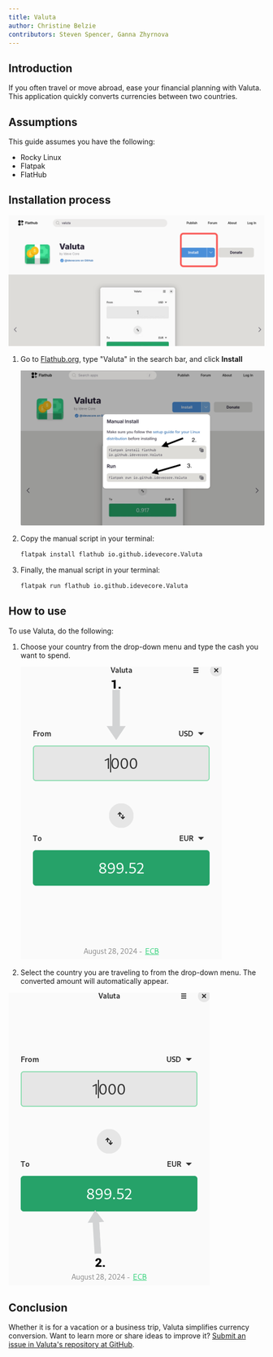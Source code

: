 ```yaml
---
title: Valuta
author: Christine Belzie
contributors: Steven Spencer, Ganna Zhyrnova 
---
```


## Introduction

 If you often travel or move abroad, ease your financial planning with Valuta. This application quickly converts currencies between two countries.

## Assumptions

This guide assumes you have the following:

- Rocky Linux
- Flatpak
- FlatHub

## Installation process

![Screenshot of the Valuta page on Flathub with the blue install button highlighted in a red square](images/01_valuta.png)

1. Go to [Flathub.org](https://flathub.org), type "Valuta" in the search bar, and click  **Install**

    ![manual install script and run script](images/valuta-install.png)

2. Copy the manual script in your terminal:

    ```bash
    flatpak install flathub io.github.idevecore.Valuta
    ```

3. Finally, the manual script in your terminal:

    ```bash
    flatpak run flathub io.github.idevecore.Valuta
    ```

## How to use

To use Valuta, do the following:

1. Choose your country from the drop-down menu and type the cash you want to spend.

    ![Screenshot of Valuta app showing 1000 USD in the input field, with a grey arrow pointing down to a grey box showing 1000 USD](images/02_valuta.png)

2. Select the country you are traveling to from the drop-down menu. The converted amount will automatically appear.

![Screenshot showing a grey arrow pointing upward to a green box displaying the converted amount, 899.52 EUR](images/03_valuta.png)

## Conclusion

Whether it is for a vacation or a business trip, Valuta simplifies currency conversion. Want to learn more or share ideas to improve it? [Submit an issue in Valuta's repository at GitHub](https://github.com/ideveCore/valuta/issues).
